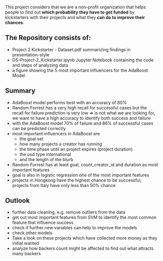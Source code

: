 This project considers that we are a non-profit organization that helps people to find out **which probability they have to get funded** by kickstarters with their projects and what they **can do to improve their chances**.   

## The Repository consists of:
* Project 2 Kickstarter - Dataset.pdf summarizing findings in presentation-style
* DS-Project-2_Kickstarter.ipynb Jupyter Notebook containing the code and steps of analyzing data
* a figure showing the 5 most important influencers for the AdaBoost Model

## Summary
* AdaBoost model performs best with an accuracy of 80%
* Random Forrest has a very high recall for successful cases but the recall for failure prediction is very low => is not what we are looking for, we want to have a high accuracy to identify both success and failure
* with the AdaBoost model 70% of failure and 86% of successful cases can be predicted correctly
* most important influencers in AdaBoost are
    * the goal set
    * how many projects a creator has running
    * the time phase until an project expires (project duration)
    * the usd type international
    * and the length of the blurb
* Random Forrest has at least goal, count_creator_id and duration as most important features
* goal is also in logistic regression one of the most important features
* projects in Hongkong have the highest chance to be successful, projects from Italy have only less than 50% chance

## Outlook
* further data cleaning, e.g. remove outliers from the data
* get out most important features from SVM to identify the most common feature that influence success
* check if further new variables can help to improve the models
* check other models
* Take a look on these projects which have collected more money as they initial wanted 
* analyze how backers count might be affected to find out what attracts many backers